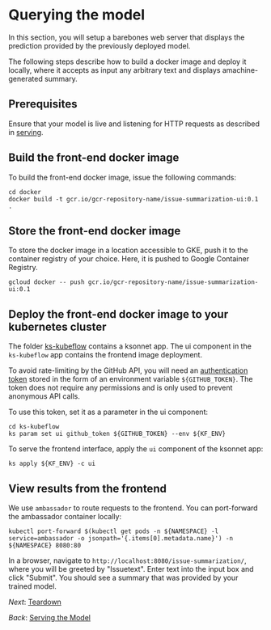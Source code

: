 # Querying the model

In this section, you will setup a barebones web server that displays the
prediction provided by the previously deployed model.

The following steps describe how to build a docker image and deploy it locally,
where it accepts as input any arbitrary text and displays amachine-generated
summary.


## Prerequisites

Ensure that your model is live and listening for HTTP requests as described in
[serving](03_serving_the_model.md).


## Build the front-end docker image

To build the front-end docker image, issue the following commands:

```commandline
cd docker
docker build -t gcr.io/gcr-repository-name/issue-summarization-ui:0.1 .
```

## Store the front-end docker image

To store the docker image in a location accessible to GKE, push it to the
container registry of your choice. Here, it is pushed to Google Container 
Registry.

```commandline
gcloud docker -- push gcr.io/gcr-repository-name/issue-summarization-ui:0.1
```

## Deploy the front-end docker image to your kubernetes cluster

The folder [ks-kubeflow](ks-kubeflow) contains a ksonnet app. The ui component
in the `ks-kubeflow` app contains the frontend image deployment.

To avoid rate-limiting by the GitHub API, you will need an [authentication token](https://github.com/ksonnet/ksonnet/blob/master/docs/troubleshooting.md) stored in the form of an environment variable `${GITHUB_TOKEN}`. The token does not require any permissions and is only used to prevent anonymous API calls.

To use this token, set it as a parameter in the ui component:

```commandline
cd ks-kubeflow
ks param set ui github_token ${GITHUB_TOKEN} --env ${KF_ENV}
```

To serve the frontend interface, apply the `ui` component of the ksonnet app:

```
ks apply ${KF_ENV} -c ui
```

## View results from the frontend

We use `ambassador` to route requests to the frontend. You can port-forward the
ambassador container locally:

```commandline
kubectl port-forward $(kubectl get pods -n ${NAMESPACE} -l service=ambassador -o jsonpath='{.items[0].metadata.name}') -n ${NAMESPACE} 8080:80
```

In a browser, navigate to `http://localhost:8080/issue-summarization/`, where
you will be greeted by "Issuetext". Enter text into the input box and click
"Submit". You should see a summary that was provided by your trained model.

*Next*: [Teardown](05_teardown.md)

*Back*: [Serving the Model](03_serving_the_model.md)
